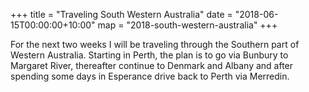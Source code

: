 +++
title = "Traveling South Western Australia"
date = "2018-06-15T00:00:00+10:00"
map = "2018-south-western-australia"
+++

For the next two weeks I will be traveling through the Southern part of
Western Australia. Starting in Perth, the plan is to go via Bunbury to Margaret
River, thereafter continue to Denmark and Albany and after spending some days
in Esperance drive back to Perth via Merredin.
